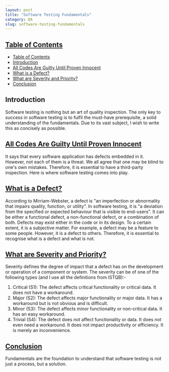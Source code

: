 ```yaml
---
layout: post
title: "Software Testing Fundamentals"
category: QA
slug: software-testing-fundamentals
---
```


## [Table of Contents](#toc)
- [Table of Contents](#table-of-contents)
- [Introduction](#introduction)
- [All Codes Are Guilty Until Proven Innocent](#all-codes-are-guilty-until-proven-innocent)
- [What is a Defect?](#what-is-a-defect)
- [What are Severity and Priority?](#what-are-severity-and-priority)
- [Conclusion](#conclusion)

## Introduction

Software testing is nothing but an art of quality inspection. The only key to success in software testing is to fulfil the must-have prerequisite, a solid understanding of the fundamentals. Due to its vast subject, I wish to write this as concisely as possible.

## [All Codes Are Guilty Until Proven Innocent](#who-are-qa-engineers)

It says that every software application has defects embedded in it. However, not each of them is a threat. We all agree that one may be blind to one's own mistakes. Therefore, it is essential to have a third-party inspection. Here is where software testing comes into play.

## [What is a Defect?](#what-is-a-defect)

According to Mirriam-Webster, a defect is "an imperfection or abnormality that impairs quality, function, or utility". In software testing, it is "a deviation from the specified or expected behaviour that is visible to end-users". It can be either a functional defect, a non-functional defect, or a combination of both.
Defects may exist either in the code or in its design. To a certain extent, it is a subjective matter. For example, a defect may be a feature to some people. However, it is a defect to others. Therefore, it is essential to recognise what is a defect and what is not.

## [What are Severity and Priority?](#what-are-severity-and-priority)

Severity defines the degree of impact that a defect has on the development or operation of a component or system. The severity can be of one of the following types (and I use all the definitions from ISTQB):-
1. Critical (S1): The defect affects critical functionality or critical data. It does not have a workaround.
2. Major (S2): The defect affects major functionality or major data. It has a workaround but is not obvious and is difficult.
3. Minor (S3): The defect affects minor functionality or non-critical data. It has an easy workaround.
4. Trivial (S4): The defect does not affect functionality or data. It does not even need a workaround. It does not impact productivity or efficiency. It is merely an inconvenience.

## [Conclusion](#conclusion)

Fundamentals are the foundation to understand that software testing is not just a process, but a solution. 
